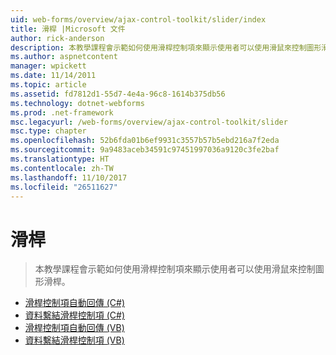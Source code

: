 ```yaml
---
uid: web-forms/overview/ajax-control-toolkit/slider/index
title: 滑桿 |Microsoft 文件
author: rick-anderson
description: 本教學課程會示範如何使用滑桿控制項來顯示使用者可以使用滑鼠來控制圖形滑桿。
ms.author: aspnetcontent
manager: wpickett
ms.date: 11/14/2011
ms.topic: article
ms.assetid: fd7812d1-55d7-4e4a-96c8-1614b375db56
ms.technology: dotnet-webforms
ms.prod: .net-framework
msc.legacyurl: /web-forms/overview/ajax-control-toolkit/slider
msc.type: chapter
ms.openlocfilehash: 52b6fda01b6ef9931c3557b57b5ebd216a7f2eda
ms.sourcegitcommit: 9a9483aceb34591c97451997036a9120c3fe2baf
ms.translationtype: HT
ms.contentlocale: zh-TW
ms.lasthandoff: 11/10/2017
ms.locfileid: "26511627"
---
```

<a name="slider"></a>滑桿
====================
> 本教學課程會示範如何使用滑桿控制項來顯示使用者可以使用滑鼠來控制圖形滑桿。


- [滑桿控制項自動回傳 (C#)](using-the-slider-control-with-auto-postback-cs.md)
- [資料繫結滑桿控制項 (C#)](databinding-the-slider-control-cs.md)
- [滑桿控制項自動回傳 (VB)](using-the-slider-control-with-auto-postback-vb.md)
- [資料繫結滑桿控制項 (VB)](databinding-the-slider-control-vb.md)
